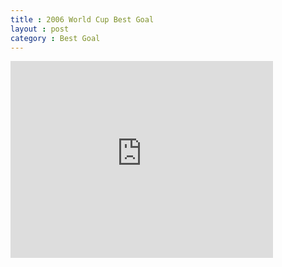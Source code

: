 ```yaml
---
title : 2006 World Cup Best Goal
layout : post
category : Best Goal
---
```




<dl>
<iframe width="420" height="315" src="https://www.youtube.com/embed/FglEuQQfU3Q" frameborder="0" allowfullscreen></iframe>
</dl>
